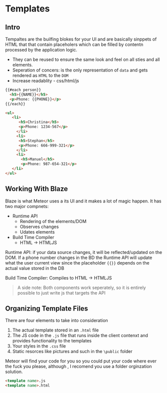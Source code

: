 Templates
========

Intro
-----
Tempaltes are the builfing blokes for your UI and are basically sinppets of HTML that that contain placeholers which can be filled by contentn processed by the application logic.
+ They can be reused to ensure the same look and feel on all sties and all elements.
+ Seperation of concers: is the only representation of `data` and gets rendered as `HTML` to the `DOM`
+ Increase readablity - css/html/js

```html
{{#each person}}
  <h5>{{NAME}}</h5> 
  <p>Phone: {{PHONE}}</p>
{{/each}}
````

```html
<ul> 
   <li> 
      <h5>Christina</h5> 
      <p>Phone: 1234-567</p> 
     </li> 
     <li> 
      <h5>Stephan</h5> 
      <p>Phone: 666-999-321</p> 
     </li> 
     <li> 
       <h5>Manuel</h5> 
       <p>Phone: 987-654-321</p> 
   </li> 
</ul> 
````

Working With Blaze
------------------
Blaze is what Meteor uses a its UI and it makes a lot of magic happen. It has two major compnets:
+ Runtime API
  * Rendering of the elements/DOM
  * Observes changes
  * Udates elements
+ Build Time Compiler
  * HTML -> HTMLJS  

Runtime API: if your data source changes, it will be reflected/updated on the DOM. If a phone number changes in the BD the Runtime API will update what the user current view since the placeholder `{{}}` depends on the actual value stored in the DB

Build Time Compiler: Compiles to HTML -> HTMLJS

> A side note: Both components work seperately, so it is entirely possible to just write js that targets the API


Organizing Template Files
------------------------
There are four elements to take into consideration
1. The actual template stored in an `.html` file
2. The JS code in the `.js` file that runs inside the client contenxt and provides functionality to the templates
3. Your styles in the `.css` file
4. Static resorces like pictures and such in the `\public` folder

Meteor will find your code for you so you could put your code where ever the fuck you please, although , I recomend you use a folder orginzation solution.
```html
<template name>.js
<template name>.html
```





